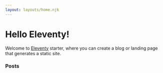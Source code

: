 ```yaml
---
layout: layouts/home.njk
---
```


# Hello Eleventy!

Welcome to [Eleventy](https://www.11ty.dev/) starter, where you can create a blog or landing page that generates a static site.

### Posts
